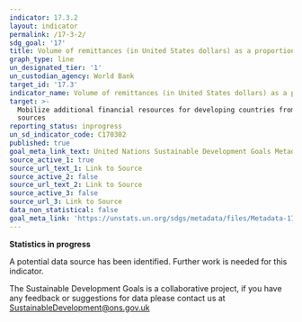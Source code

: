 ```yaml
---
indicator: 17.3.2
layout: indicator
permalink: /17-3-2/
sdg_goal: '17'
title: Volume of remittances (in United States dollars) as a proportion of total GDP
graph_type: line
un_designated_tier: '1'
un_custodian_agency: World Bank
target_id: '17.3'
indicator_name: Volume of remittances (in United States dollars) as a proportion of total GDP
target: >-
  Mobilize additional financial resources for developing countries from multiple
  sources
reporting_status: inprogress
un_sd_indicator_code: C170302
published: true
goal_meta_link_text: United Nations Sustainable Development Goals Metadata (pdf 468kB)
source_active_1: true
source_url_text_1: Link to Source
source_active_2: false
source_url_text_2: Link to Source
source_active_3: false
source_url_3: Link to Source
data_non_statistical: false
goal_meta_link: 'https://unstats.un.org/sdgs/metadata/files/Metadata-17-03-02.pdf'
---
```

**Statistics in progress**

A potential data source has been identified. Further work is needed for this indicator.

The Sustainable Development Goals is a collaborative project, if you have any feedback or suggestions for data please contact us at <SustainableDevelopment@ons.gov.uk>
